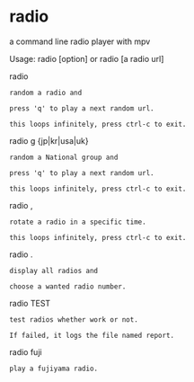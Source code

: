 # radio

a command line radio player with mpv

Usage: radio [option] or radio [a radio url]

radio

    random a radio and

    press 'q' to play a next random url.

    this loops infinitely, press ctrl-c to exit.

radio g {jp|kr|usa|uk}

    random a National group and

    press 'q' to play a next random url.

    this loops infinitely, press ctrl-c to exit.

radio ,

    rotate a radio in a specific time.

    this loops infinitely, press ctrl-c to exit.

radio .

    display all radios and

    choose a wanted radio number.

radio TEST

    test radios whether work or not.

    If failed, it logs the file named report.

radio fuji

    play a fujiyama radio.
